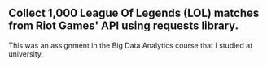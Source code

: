 ## Collect 1,000 League Of Legends (LOL) matches from Riot Games' API using requests library.
This was an assignment in the Big Data Analytics course that I studied at university.
